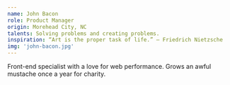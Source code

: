 ```yaml
---
name: John Bacon
role: Product Manager
origin: Morehead City, NC
talents: Solving problems and creating problems.
inspiration: “Art is the proper task of life.” – Friedrich Nietzsche
img: 'john-bacon.jpg'
---
```

Front-end specialist with a love for web performance. Grows an awful mustache once a year for charity.